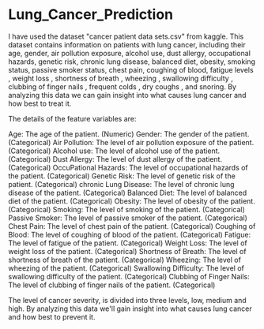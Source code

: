 # Lung_Cancer_Prediction
I have used the dataset "cancer patient data sets.csv" from kaggle. This dataset contains information on patients with lung cancer, including their age, gender, air pollution exposure, alcohol use, dust allergy, occupational hazards, genetic risk, chronic lung disease, balanced diet, obesity, smoking status, passive smoker status, chest pain, coughing of blood, fatigue levels , weight loss , shortness of breath , wheezing , swallowing difficulty , clubbing of finger nails , frequent colds , dry coughs , and snoring. By analyzing this data we can gain insight into what causes lung cancer and how best to treat it.

The details of the feature variables are:

Age: The age of the patient. (Numeric)
Gender: The gender of the patient. (Categorical)
Air Pollution: The level of air pollution exposure of the patient. (Categorical)
Alcohol use: The level of alcohol use of the patient. (Categorical)
Dust Allergy: The level of dust allergy of the patient. (Categorical)
OccuPational Hazards: The level of occupational hazards of the patient. (Categorical)
Genetic Risk: The level of genetic risk of the patient. (Categorical)
chronic Lung Disease: The level of chronic lung disease of the patient. (Categorical)
Balanced Diet: The level of balanced diet of the patient. (Categorical)
Obesity: The level of obesity of the patient. (Categorical)
Smoking: The level of smoking of the patient. (Categorical)
Passive Smoker: The level of passive smoker of the patient. (Categorical)
Chest Pain: The level of chest pain of the patient. (Categorical)
Coughing of Blood: The level of coughing of blood of the patient. (Categorical)
Fatigue: The level of fatigue of the patient. (Categorical)
Weight Loss: The level of weight loss of the patient. (Categorical)
Shortness of Breath: The level of shortness of breath of the patient. (Categorical)
Wheezing: The level of wheezing of the patient. (Categorical)
Swallowing Difficulty: The level of swallowing difficulty of the patient. (Categorical)
Clubbing of Finger Nails: The level of clubbing of finger nails of the patient. (Categorical)

The level of cancer severity, is divided into three levels, low, medium and high. By analyzing this data we'll gain insight into what causes lung cancer and how best to prevent it.
